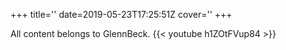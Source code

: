 +++
title=''
date=2019-05-23T17:25:51Z
cover=''
+++

All content belongs to GlennBeck.
{{< youtube h1ZOtFVup84 >}}
